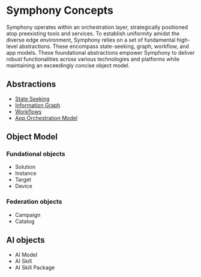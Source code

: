 # Symphony Concepts

Symphony operates within an orchestration layer, strategically positioned atop preexisting tools and services. To establish uniformity amidst the diverse edge environment, Symphony relies on a set of fundamental high-level abstractions. These encompass state-seeking, graph, workflow, and app models. These foundational abstractions empower Symphony to deliver robust functionalities across various technologies and platforms while maintaining an exceedingly concise object model.

## Abstractions

* [State Seeking](./state_seeking.md)
* [Information Graph](./information_graph.md)
* [Workflows](./workflows.md)
* [App Orchestration Model](./orchestration_model.md)

## Object Model

### Fundational objects

* Solution
* Instance
* Target
* Device

### Federation objects
* Campaign
* Catalog

## AI objects
* AI Model
* AI Skill
* AI Skill Package